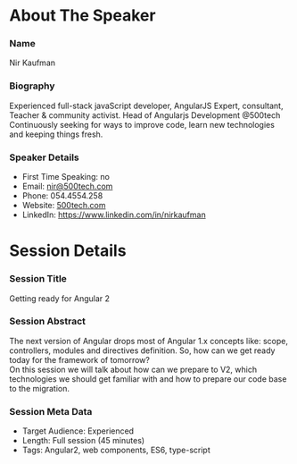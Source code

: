 About The Speaker
=================

### Name

Nir Kaufman

### Biography

Experienced full-stack javaScript developer, AngularJS Expert, consultant, Teacher & community activist. 
Head of Angularjs Development @500tech
Continuously seeking for ways to improve code, learn new technologies and keeping things fresh.


### Speaker Details

- First Time Speaking: no
- Email: nir@500tech.com
- Phone: 054.4554.258
- Website: [500tech.com](http://500tech.com)
- LinkedIn: https://www.linkedin.com/in/nirkaufman


Session Details
===============

### Session Title

Getting ready for Angular 2

### Session Abstract

The next version of Angular drops most of Angular 1.x concepts like: scope, controllers, modules
and directives definition. 
So, how can we get ready today for the framework of tomorrow?  
On this session we will talk about how can we prepare to V2, which technologies we should get
familiar with and how to prepare our code base to the migration. 

### Session Meta Data

- Target Audience: Experienced 
- Length: Full session (45 minutes)
- Tags: Angular2, web components, ES6, type-script